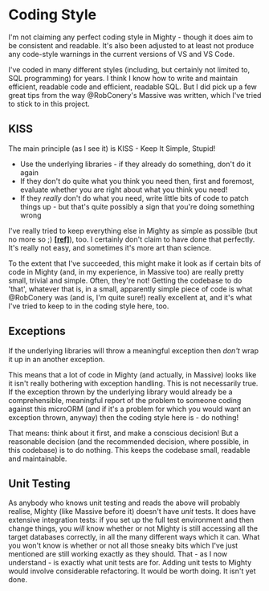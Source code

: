 # Coding Style

I'm not claiming any perfect coding style in Mighty - though it does aim to be consistent and readable. It's also been adjusted to at least not produce any code-style warnings in the current versions of VS and VS Code.

I've coded in many different styles (including, but certainly not limited to, SQL programming) for years. I think I know how to write and maintain efficient, readable code and efficient, readable SQL. But I did pick up a few great tips from the way @RobConery's Massive was written, which I've tried to stick to in this project.

## KISS

The main principle (as I see it) is KISS - Keep It Simple, Stupid!

- Use the underlying libraries - if they already do something, don't do it again
- If they don't do quite what you think you need then, first and foremost, evaluate whether you are right about what you think you need!
- If they *really* don't do what you need, write little bits of code to patch things up - but that's quite possibly a sign that you're doing something wrong

I've really tried to keep everything else in Mighty as simple as possible (but no more so ;) **[[ref]]()**), too. I certainly don't claim to have done that perfectly. It's really not easy, and sometimes it's more art than science.

To the extent that I've succeeded, this might make it look as if certain bits of code in Mighty (and, in my experience, in Massive too) are really pretty small, trivial and simple. Often, they're not! Getting the codebase to do 'that', whatever that is, in a small, apparently simple piece of code is what @RobConery was (and is, I'm quite sure!) really excellent at, and it's what I've tried to keep to in the coding style here, too.

## Exceptions

If the underlying libraries will throw a meaningful exception then *don't* wrap it up in an another exception.

This means that a lot of code in Mighty (and actually, in Massive) looks like it isn't really bothering with exception handling. This is not necessarily true. If the exception thrown by the underlying library would already be a comprehensible, meaningful report of the problem to someone coding against this microORM (and if it's a problem for which you would want an exception thrown, anyway) then the coding style here is - do nothing!

That means: think about it first, and make a conscious decision! But a reasonable decision (and the recommended decision, where possible, in this codebase) is to do nothing. This keeps the codebase small, readable and maintainable.

## Unit Testing

As anybody who knows unit testing and reads the above will probably realise, Mighty (like Massive before it) doesn't have *unit* tests. It does have extensive integration tests: if you set up the full test environment and then change things, you *will* know whether or not Mighty is still accessing all the target databases correctly, in all the many different ways which it can. What you won't know is whether or not all those sneaky bits which I've just mentioned are still working exactly as they should. That - as I now understand - is exactly what unit tests are for. Adding unit tests to Mighty would involve considerable refactoring. It would be worth doing. It isn't yet done.
